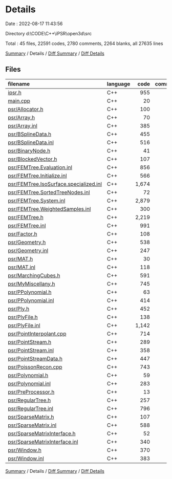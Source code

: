 # Details

Date : 2022-08-17 11:43:56

Directory d:\\CODE\\C++\\iPSR\\open3d\\src

Total : 45 files,  22591 codes, 2780 comments, 2264 blanks, all 27635 lines

[Summary](results.md) / Details / [Diff Summary](diff.md) / [Diff Details](diff-details.md)

## Files
| filename | language | code | comment | blank | total |
| :--- | :--- | ---: | ---: | ---: | ---: |
| [ipsr.h](/ipsr.h) | C++ | 955 | 96 | 175 | 1,226 |
| [main.cpp](/main.cpp) | C++ | 20 | 3 | 10 | 33 |
| [psr/Allocator.h](/psr/Allocator.h) | C++ | 100 | 53 | 9 | 162 |
| [psr/Array.h](/psr/Array.h) | C++ | 70 | 33 | 15 | 118 |
| [psr/Array.inl](/psr/Array.inl) | C++ | 385 | 31 | 19 | 435 |
| [psr/BSplineData.h](/psr/BSplineData.h) | C++ | 455 | 70 | 45 | 570 |
| [psr/BSplineData.inl](/psr/BSplineData.inl) | C++ | 516 | 74 | 37 | 627 |
| [psr/BinaryNode.h](/psr/BinaryNode.h) | C++ | 41 | 27 | 5 | 73 |
| [psr/BlockedVector.h](/psr/BlockedVector.h) | C++ | 107 | 31 | 11 | 149 |
| [psr/FEMTree.Evaluation.inl](/psr/FEMTree.Evaluation.inl) | C++ | 856 | 48 | 50 | 954 |
| [psr/FEMTree.Initialize.inl](/psr/FEMTree.Initialize.inl) | C++ | 566 | 53 | 39 | 658 |
| [psr/FEMTree.IsoSurface.specialized.inl](/psr/FEMTree.IsoSurface.specialized.inl) | C++ | 1,674 | 115 | 91 | 1,880 |
| [psr/FEMTree.SortedTreeNodes.inl](/psr/FEMTree.SortedTreeNodes.inl) | C++ | 72 | 35 | 10 | 117 |
| [psr/FEMTree.System.inl](/psr/FEMTree.System.inl) | C++ | 2,879 | 201 | 251 | 3,331 |
| [psr/FEMTree.WeightedSamples.inl](/psr/FEMTree.WeightedSamples.inl) | C++ | 300 | 32 | 22 | 354 |
| [psr/FEMTree.h](/psr/FEMTree.h) | C++ | 2,219 | 107 | 209 | 2,535 |
| [psr/FEMTree.inl](/psr/FEMTree.inl) | C++ | 991 | 64 | 87 | 1,142 |
| [psr/Factor.h](/psr/Factor.h) | C++ | 108 | 31 | 15 | 154 |
| [psr/Geometry.h](/psr/Geometry.h) | C++ | 538 | 31 | 61 | 630 |
| [psr/Geometry.inl](/psr/Geometry.inl) | C++ | 247 | 40 | 12 | 299 |
| [psr/MAT.h](/psr/MAT.h) | C++ | 30 | 27 | 6 | 63 |
| [psr/MAT.inl](/psr/MAT.inl) | C++ | 118 | 42 | 13 | 173 |
| [psr/MarchingCubes.h](/psr/MarchingCubes.h) | C++ | 591 | 87 | 78 | 756 |
| [psr/MyMiscellany.h](/psr/MyMiscellany.h) | C++ | 745 | 94 | 92 | 931 |
| [psr/PPolynomial.h](/psr/PPolynomial.h) | C++ | 63 | 28 | 23 | 114 |
| [psr/PPolynomial.inl](/psr/PPolynomial.inl) | C++ | 414 | 33 | 24 | 471 |
| [psr/Ply.h](/psr/Ply.h) | C++ | 452 | 61 | 64 | 577 |
| [psr/PlyFile.h](/psr/PlyFile.h) | C++ | 138 | 38 | 26 | 202 |
| [psr/PlyFile.inl](/psr/PlyFile.inl) | C++ | 1,142 | 575 | 258 | 1,975 |
| [psr/PointInterpolant.cpp](/psr/PointInterpolant.cpp) | C++ | 714 | 39 | 73 | 826 |
| [psr/PointStream.h](/psr/PointStream.h) | C++ | 289 | 27 | 29 | 345 |
| [psr/PointStream.inl](/psr/PointStream.inl) | C++ | 358 | 69 | 26 | 453 |
| [psr/PointStreamData.h](/psr/PointStreamData.h) | C++ | 447 | 41 | 25 | 513 |
| [psr/PoissonRecon.cpp](/psr/PoissonRecon.cpp) | C++ | 743 | 50 | 68 | 861 |
| [psr/Polynomial.h](/psr/Polynomial.h) | C++ | 59 | 29 | 14 | 102 |
| [psr/Polynomial.inl](/psr/Polynomial.inl) | C++ | 283 | 38 | 14 | 335 |
| [psr/PreProcessor.h](/psr/PreProcessor.h) | C++ | 13 | 31 | 6 | 50 |
| [psr/RegularTree.h](/psr/RegularTree.h) | C++ | 257 | 33 | 57 | 347 |
| [psr/RegularTree.inl](/psr/RegularTree.inl) | C++ | 796 | 58 | 36 | 890 |
| [psr/SparseMatrix.h](/psr/SparseMatrix.h) | C++ | 107 | 29 | 19 | 155 |
| [psr/SparseMatrix.inl](/psr/SparseMatrix.inl) | C++ | 588 | 33 | 40 | 661 |
| [psr/SparseMatrixInterface.h](/psr/SparseMatrixInterface.h) | C++ | 52 | 30 | 13 | 95 |
| [psr/SparseMatrixInterface.inl](/psr/SparseMatrixInterface.inl) | C++ | 340 | 27 | 17 | 384 |
| [psr/Window.h](/psr/Window.h) | C++ | 370 | 41 | 50 | 461 |
| [psr/Window.inl](/psr/Window.inl) | C++ | 383 | 45 | 20 | 448 |

[Summary](results.md) / Details / [Diff Summary](diff.md) / [Diff Details](diff-details.md)
